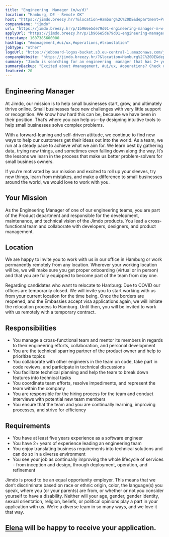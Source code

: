 ```yaml
---
title: "Engineering  Manager (m/w/d)"
location: "Hamburg, DE - Remote OK"
host: "https://jimdo.breezy.hr/?&location=Hamburg%2C%20DE&department=Product%20%26%20Engineering#positions"
companyName: "jimdo"
url: "https://jimdo.breezy.hr/p/1b966e5de79d01-engineering-manager-m-w-d"
applyUrl: "https://jimdo.breezy.hr/p/1b966e5de79d01-engineering-manager-m-w-d/apply"
timestamp: 1607385600000
hashtags: "#management,#ui/ux,#operations,#translation"
jobType: "other"
logoUrl: "https://jobboard-logos-bucket.s3.eu-central-1.amazonaws.com/jimdo"
companyWebsite: "https://jimdo.breezy.hr/?&location=Hamburg%2C%20DE&department=Product%20%26%20Engineering#positions"
summary: "Jimdo is searching for an engineering  manager that has 2+ years of experience leading an engineering team."
summaryBackup: "Excited about #management, #ui/ux, #operations? Check out this job post!"
featured: 20
---
```


## Engineering Manager

At Jimdo, our mission is to help small businesses start, grow, and ultimately thrive online. Small businesses face new challenges with very little support or recognition. We know how hard this can be, because we have been in their position. That’s where you can help us—by designing intuitive tools to help small businesses solve complex problems.

With a forward-leaning and self-driven attitude, we continue to find new ways to help our customers get their ideas out into the world. As a team, we run at a steady pace to achieve what we aim for. We learn best by gathering data, trying new things, and sometimes even falling down along the way. It’s the lessons we learn in the process that make us better problem-solvers for small business owners.

If you’re motivated by our mission and excited to roll up your sleeves, try new things, learn from mistakes, and make a difference to small businesses around the world, we would love to work with you.

## Your Mission

As the Engineering Manager of one of our engineering teams, you are part of the Product department and responsible for the development, maintenance, and technical vision of the Jimdo products. You lead a cross-functional team and collaborate with developers, designers, and product management.

## Location

We are happy to invite you to work with us in our office in Hamburg or work permanently remotely from any location. Wherever your working location will be, we will make sure you get proper onboarding (virtual or in person) and that you are fully equipped to become part of the team from day one.

Regarding candidates who want to relocate to Hamburg: Due to COVID our offices are temporarily closed. We will invite you to start working with us from your current location for the time being. Once the borders are reopened, and the Embassies accept visa applications again, we will initiate the relocation process to Hamburg. Until then, you will be invited to work with us remotely with a temporary contract.

## Responsibilities

*   You manage a cross-functional team and mentor its members in regards to their engineering efforts, collaboration, and personal development
*   You are the technical sparring partner of the product owner and help to prioritize topics
*   You collaborate with other engineers in the team on code, take part in code reviews, and participate in technical discussions
*   You facilitate technical planning and help the team to break down features into technical tasks
*   You coordinate team efforts, resolve impediments, and represent the team within the company
*   You are responsible for the hiring process for the team and conduct interviews with potential new team members
*   You ensure that the team and you are continually learning, improving processes, and strive for efficiency

## Requirements

*   You have at least five years experience as a software engineer
*   You have 2+ years of experience leading an engineering team
*   You enjoy translating business requirements into technical solutions and can do so in a diverse environment
*   You see your job as continually improving the whole lifecycle of services - from inception and design, through deployment, operation, and refinement

Jimdo is proud to be an equal opportunity employer. This means that we don’t discriminate based on race or ethnic origin, color, the language(s) you speak, where you (or your parents) are from, or whether or not you consider yourself to have a disability. Neither will your age, gender, gender identity, sexual orientation, religion, beliefs, or political opinions play a part in your application with us. We’re a diverse team in so many ways, and we love it that way.

## [Elena](https://www.linkedin.com/in/elena-ulmasova-1845324a/) will be happy to receive your application.
